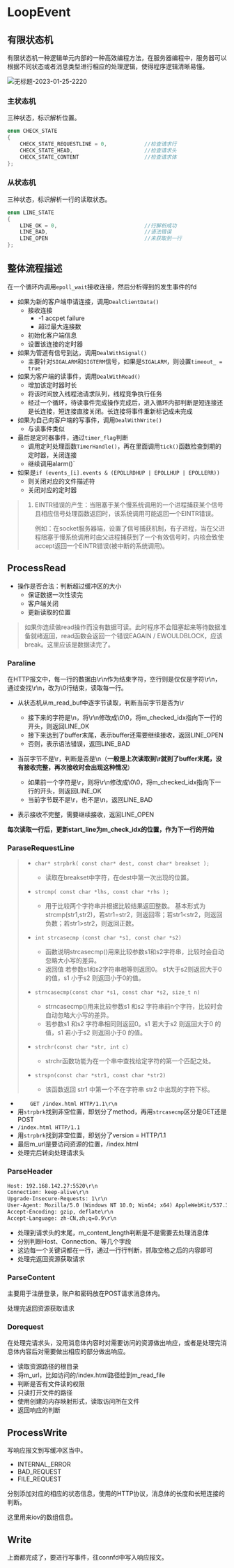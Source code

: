 LoopEvent
===

## 有限状态机

有限状态机一种逻辑单元内部的一种高效编程方法，在服务器编程中，服务器可以根据不同状态或者消息类型进行相应的处理逻辑，使得程序逻辑清晰易懂。

![无标题-2023-01-25-2220](../../img/202301261437542.png)

### 主状态机

三种状态，标识解析位置。

```cpp
enum CHECK_STATE
{
    CHECK_STATE_REQUESTLINE = 0,            //检查请求行
    CHECK_STATE_HEAD,                       //检查请求头
    CHECK_STATE_CONTENT                     //检查请求体
};
```

### 从状态机

三种状态，标识解析一行的读取状态。

```cpp
enum LINE_STATE
{
    LINE_OK = 0,                            //行解析成功
    LINE_BAD,                               //语法错误
    LINE_OPEN                               //未获取到一行
};
```

## 整体流程描述

在一个循环内调用`epoll_wait`接收连接，然后分析得到的发生事件的fd

- 如果为新的客户端申请连接，调用`DealClientData()`
  - 接收连接
    - -1 accpet failure
    - 超过最大连接数
  - 初始化客户端信息
  - 设置该连接的定时器
- 如果为管道有信号到达，调用`DealWithSignal()`
  - 主要针对`SIGALARM`和`SIGTERM`信号，如果是`SIGALARM`，则设置`timeout_ = true`
- 如果为客户端的读事件，调用`DealWithRead()`
  - 增加该定时器时长
  - 将该时间放入线程池请求队列，线程竞争执行任务
  - 经过一个循环，待读事件完成操作完成后，进入循环内部判断是短连接还是长连接，短连接直接关闭。长连接将事件重新标记成未完成
- 如果为自己向客户端的写事件，调用`DealWithWrite()`
  - 与读事件类似
- 最后是定时器事件，通过`timer_flag`判断
  - 调用定时处理函数`TimerHandle()`，再在里面调用`tick()`函数检查到期的定时器，关闭连接
  - 继续调用alarm()`
- 如果是`if (events_[i].events & (EPOLLRDHUP | EPOLLHUP | EPOLLERR))`
  - 则关闭对应的文件描述符
  - 关闭对应的定时器

> 1. EINTR错误的产生：当阻塞于某个慢系统调用的一个进程捕获某个信号且相应信号处理函数返回时，该系统调用可能返回一个EINTR错误。
>
>    例如：在socket服务器端，设置了信号捕获机制，有子进程，当在父进程阻塞于慢系统调用时由父进程捕获到了一个有效信号时，内核会致使accept返回一个EINTR错误(被中断的系统调用)。

## ProcessRead

- 操作是否合法：判断超过缓冲区的大小
  - 保证数据一次性读完
  - 客户端关闭
  - 更新读取的位置

> 如果你连续做read操作而没有数据可读。此时程序不会阻塞起来等待数据准备就绪返回，read函数会返回一个错误EAGAIN / EWOULDBLOCK，应该break。这里应该是数据读完了。

### Paraline

在HTTP报文中，每一行的数据由\r\n作为结束字符，空行则是仅仅是字符\r\n，通过查找\r\n，改为\0行结束，读取每一行。

- 从状态机从m_read_buf中逐字节读取，判断当前字节是否为\r
  - 接下来的字符是\n，将\r\n修改成\0\0，将m_checked_idx指向下一行的开头，则返回LINE_OK
  - 接下来达到了buffer末尾，表示buffer还需要继续接收，返回LINE_OPEN
  - 否则，表示语法错误，返回LINE_BAD

- 当前字节不是\r，判断是否是\n（**一般是上次读取到\r就到了buffer末尾，没有接收完整，再次接收时会出现这种情况**）
  - 如果前一个字符是\r，则将\r\n修改成\0\0，将m_checked_idx指向下一行的开头，则返回LINE_OK
  - 当前字节既不是\r，也不是\n，返回LINE_BAD

- 表示接收不完整，需要继续接收，返回LINE_OPEN

**每次读取一行后，更新start_line为m_check_idx的位置，作为下一行的开始**

### ParaseRequestLine

> - `char* strpbrk( const char* dest, const char* breakset );`
>   - 读取在breakset中字符，在dest中第一次出现的位置。
>
> - `strcmp( const char *lhs, const char *rhs );`
>   - 用于比较两个字符串并根据比较结果返回整数。 基本形式为strcmp(str1,str2)，若str1=str2，则返回零；若str1<str2，则返回负数；若str1>str2，则返回正数。
> - `int strcasecmp (const char *s1, const char *s2)`
>   - 函数说明strcasecmp()用来比较参数s1和s2字符串，比较时会自动忽略大小写的差异。 
>   - 返回值 若参数s1和s2字符串相等则返回0。 s1大于s2则返回大于0 的值，s1 小于s2 则返回小于0的值。
>
> - `strncasecmp(const char *s1, const char *s2, size_t n)`
>   - strncasecmp()用来比较参数s1 和s2 字符串前n个字符，比较时会自动忽略大小写的差异。
>   - 若参数s1 和s2 字符串相同则返回0。s1 若大于s2 则返回大于0 的值，s1 若小于s2 则返回小于0 的值。
>
> - `strchr(const char *str, int c)`
>   - strchr函数功能为在一个串中查找给定字符的第一个匹配之处。 
>
> - `strspn(const char *str1, const char *str2)`
>   - 该函数返回 str1 中第一个不在字符串 str2 中出现的字符下标。

- `    GET /index.html HTTP/1.1\r\n`
- 用`strpbrk`找到非空位置，即划分了method，再用`strcasecmp`区分是GET还是POST
- `/index.html HTTP/1.1`
- 用`strpbrk`找到非空位置，即划分了version = HTTP/1.1
- 最后m_url是要访问资源的位置，/index.html
- 处理完后转向处理请求头

### ParseHeader

```html
Host: 192.168.142.27:5520\r\n
Connection: keep-alive\r\n
Upgrade-Insecure-Requests: 1\r\n
User-Agent: Mozilla/5.0 (Windows NT 10.0; Win64; x64) AppleWebKit/537.36 (KHTML, like Gecko) Chrome/110.0.0.0 Safari/537.36\r\n  Accept:text/html,application/xhtml+xml,application/xml;q=0.9,image/avif,image/webp,image/apng,*/*;q=0.8,application/signed-exchange;v=b3;q=0.7\r\n
Accept-Encoding: gzip, deflate\r\n
Accept-Language: zh-CN,zh;q=0.9\r\n
```

- 处理到请求头的末尾，m_content_length判断是不是需要去处理消息体
- 分别判断Host、Connection、等几个字段
- 这边每一个关键词都在一行，通过一行行判断，抓取空格之后的内容即可
- 处理完返回资源获取请求

### ParseContent

主要用于注册登录，账户和密码放在POST请求消息体内。

处理完返回资源获取请求

### Dorequest

在处理完请求头，没用消息体内容时对需要访问的资源做出响应，或者是处理完消息体内容后对需要做出相应的部分做出响应。

- 读取资源路径的根目录
- 将m_url，比如访问的/index.html路径给到m_read_file
- 判断是否有文件读的权限
- 只读打开文件的路径
- 使用创建的内存映射形式，读取访问所在文件
- 返回响应的判断

## ProcessWrite

写响应报文到写缓冲区当中。

- INTERNAL_ERROR
- BAD_REQUEST
- FILE_REQUEST

分别添加对应的相应的状态信息，使用的HTTP协议，消息体的长度和长短连接的判断。

这里用来iov的数组信息。

## Write

上面都完成了，要进行写事件，往connfd中写入响应报文。



